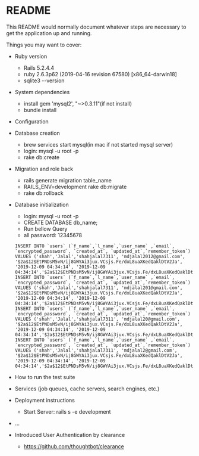# README

This README would normally document whatever steps are necessary to get the
application up and running.

Things you may want to cover:

* Ruby version
  - Rails 5.2.4.4
  - ruby 2.6.3p62 (2019-04-16 revision 67580) [x86_64-darwin18]
  - sqlite3 --version

* System dependencies
  - install gem 'mysql2', "~>0.3.11"(if not install)
  - bundle install

* Configuration

* Database creation
  - brew services start mysql(in mac if not started mysql server)
  - login: mysql -u root -p
  - rake db:create

* Migration and role back
  - rails generate migration table_name
  - RAILS_ENV=development rake db:migrate
  - rake db:rollback

* Database initialization
  - login: mysql -u root -p
  - CREATE DATABASE db_name;
  - Run bellow Query
  - all password: 12345678
  ``` 
  INSERT INTO `users` (`f_name`,`l_name`,`user_name` ,`email`, `encrypted_password`, `created_at`, `updated_at`,`remember_token`) VALUES ('shah','Jalal','shahjalal7311', 'mdjalal2012@gmail.com', '$2a$12$EtPNDsM5vN/ij8GWYAi3jux.VCsjs.Fe/dxL8uaXKedQaklDtV2Ja', '2019-12-09 04:34:14', '2019-12-09 04:34:14','$2a$12$EtPNDsM5vN/ij8GWYAi3jux.VCsjs.Fe/dxL8uaXKedQaklDtV2Ja');
  INSERT INTO `users` (`f_name`,`l_name`,`user_name` ,`email`, `encrypted_password`, `created_at`, `updated_at`,`remember_token`) VALUES ('shah','Jalal','shahjalal7311', 'mdjalal201@gmail.com', '$2a$12$EtPNDsM5vN/ij8GWYAi3jux.VCsjs.Fe/dxL8uaXKedQaklDtV2Ja', '2019-12-09 04:34:14', '2019-12-09 04:34:14','$2a$12$EtPNDsM5vN/ij8GWYAi3jux.VCsjs.Fe/dxL8uaXKedQaklDtV2Ja');
  INSERT INTO `users` (`f_name`,`l_name`,`user_name` ,`email`, `encrypted_password`, `created_at`, `updated_at`,`remember_token`) VALUES ('shah','Jalal','shahjalal7311', 'mdjalal20@gmail.com', '$2a$12$EtPNDsM5vN/ij8GWYAi3jux.VCsjs.Fe/dxL8uaXKedQaklDtV2Ja', '2019-12-09 04:34:14', '2019-12-09 04:34:14','$2a$12$EtPNDsM5vN/ij8GWYAi3jux.VCsjs.Fe/dxL8uaXKedQaklDtV2Ja');
  INSERT INTO `users` (`f_name`,`l_name`,`user_name` ,`email`, `encrypted_password`, `created_at`, `updated_at`,`remember_token`) VALUES ('shah','Jalal','shahjalal7311', 'mdjalal2@gmail.com', '$2a$12$EtPNDsM5vN/ij8GWYAi3jux.VCsjs.Fe/dxL8uaXKedQaklDtV2Ja', '2019-12-09 04:34:14', '2019-12-09 04:34:14','$2a$12$EtPNDsM5vN/ij8GWYAi3jux.VCsjs.Fe/dxL8uaXKedQaklDtV2Ja'); 
  ```

* How to run the test suite

* Services (job queues, cache servers, search engines, etc.)

* Deployment instructions
  - Start Server: rails s -e development

* ...

* Introduced User Authentication by clearance
  - https://github.com/thoughtbot/clearance
